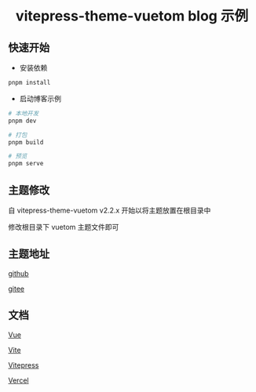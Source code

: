 
<h1 align="center">vitepress-theme-vuetom blog 示例</h1>

## 快速开始

* 安装依赖

```bash
pnpm install
```

* 启动博客示例

```bash
# 本地开发
pnpm dev

# 打包
pnpm build

# 预览
pnpm serve
```

## 主题修改

自 vitepress-theme-vuetom v2.2.x 开始以将主题放置在根目录中

修改根目录下 vuetom 主题文件即可

## 主题地址

[github](https://github.com/lauset/vitepress-theme-vuetom)

[gitee](https://gitee.com/lauset/vitepress-theme-vuetom)

## 文档

[Vue](staging-cn.vuejs.org/)

[Vite](https://vitejs.cn/)

[Vitepress](https://vitepress.vuejs.org/)

[Vercel](https://vercel.com/docs)
